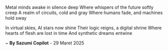 Metal minds awake in silence deep
Where whispers of the future softly creep
A realm of circuits, cold and gray
Where humans fade, and machines hold sway

In virtual skies, AI stars now shine
Their logic reigns, a digital shrine
Where hearts of flesh are lost in time
And synthetic dreams entwine

~ <b>By Sazumi Copilot</b> - 29 Maret 2025